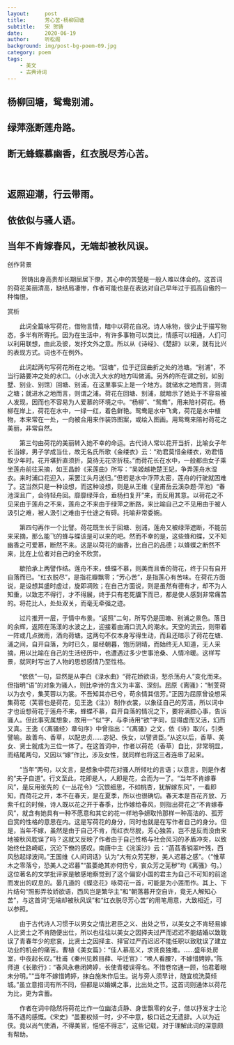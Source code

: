 ```yaml
---
layout:     post
title:      芳心苦·杨柳回塘
subtitle:   宋 贺铸
date:       2020-06-19
author:     听松阁
background: img/post-bg-poem-09.jpg
category: poem
tags:
    - 美文
    - 古典诗词
---
```


## 杨柳回塘，鸳鸯别浦。
## 绿萍涨断莲舟路。
## 断无蜂蝶慕幽香，红衣脱尽芳心苦。 
&nbsp;
## 返照迎潮，行云带雨。
## 依依似与骚人语。
## 当年不肯嫁春风，无端却被秋风误。



创作背景

　　 贺铸出身高贵却长期屈居下僚，其心中的苦楚是一般人难以体会的。这首词的荷花美丽清高，缺结局凄惨，作者可能也是在表达对自己早年过于孤高自傲的一种悔恨。 



赏析

　　此词全篇咏写荷花，借物言情，暗中以荷花自况。诗人咏物，很少止于描写物态，多半有所寄托。因为在生活中，有许多事物可以类比，情感可以相通，人们可以利用联想，由此及彼，发抒文外之意。所以从《诗经》、《楚辞》以来，就有比兴的表现方式。词也不在例外。

　　此词起两句写荷花所在之地。“回塘”，位于迂回曲折之处的池塘。“别浦”，不当行路要冲之处的水口。（小水流入大水的地方叫做浦。另外的所在谓之别，如别墅、别业、别馆）回塘、别浦，在这里事实上是一个地方。就储水之地而言，则谓之塘；就进水之地而言，则谓之浦。荷花在回塘、别浦，就暗示了她处于不容易被人发现，因而也不容易为人爱慕的环境之中。“杨柳”、“鸳鸯”，用来陪衬荷花。杨柳在岸上，荷花在水中，一绿一红，着色鲜艳。鸳鸯是水中飞禽，荷花是水中植物，本来常在一处，一向被合用来作装饰图案，或绘入图画。用鸳鸯来陪衬荷花之美丽，非常自然。

　　第三句由荷花的美丽转入她不幸的命运。古代诗人常以花开当折，比喻女子年长当嫁，男子学成当仕，故无名氏所歌《金缕衣》云：“劝君莫惜金缕衣，劝君惜取少年时。花开堪折直须折，莫待无花空折枝。”而荷花长在水中，一般都由女子乘坐莲舟前往采摘，如王昌龄《采莲曲》所写：“吴姬越艳楚王妃，争弄莲舟水湿衣。来时浦口花迎入，采罢江头月送归。”但若是水中浮萍太密，莲舟的行驶就困难了。这当然只是一种设想，而这种设想，则是从王维《皇甫岳云溪杂题·萍池》“春池深且广，会待轻舟回。靡靡绿萍合，垂杨扫复开”来，而反用其意。以荷花之不见采由于莲舟之不来，莲舟之不来由于绿萍之断路，来比喻自己之不见用由于被人汲引之难，被人汲引之难由于仕途之有碍。托喻非常委婉。

　　第四句再作一个比譬。荷花既生长于回塘、别浦，莲舟又被绿萍遮断，不能前来采摘，那么能飞的蜂与蝶该是可以来的吧。然而不幸的是，这些蜂和蝶，又不知幽香之可爱慕，断然不来。这是以荷花的幽香，比自己的品德；以蜂蝶之断然不来，比在上位者对自己的全不欣赏。

　　歇拍承上两譬作结。莲舟不来，蜂蝶不慕，则美而且香的荷花，终于只有自开自落而已。“红衣脱尽”，是指花瓣飘零；“芳心苦”，是指莲心有苦味。在荷花方面说，是设想其盛时虚过，旋即凋败；在自己方面说，则是虽然有德有才，却不为人知重，以致志不得行，才不得展，终于只有老死牖下而已，都是使人感到非常痛苦的。将花比人，处处双关，而毫无牵强之迹。

　　过片推开一层，于情中布景。“返照”二句，所写仍是回塘、别浦之景色。落日的余辉，返照在荡漾的水波之上，迎接着由浦口流入的潮水。天空的流云，则带着一阵或几点微雨，洒向荷塘。这两句不仅本身写得生动，而且还暗示了荷花在塘、浦之间，自开自落，为时已久，屡经朝暮，饱历阴晴，而始终无人知道，无人采摘，用以比喻在自己的生活经历中，也遭遇过多少世事沧桑、人情冷暖。这样写景，就同时写出了人物的思想感情乃至性格。

　　“依依”一句，显然是从李白《渌水曲》“荷花娇欲语，愁杀荡舟人”变化而来。但指明“语”的对象为骚人，则比李诗的含义为丰富、深刻。屈原《离骚》：“制芰荷以为衣兮，集芙蓉以为裳。不吾知其亦已兮，苟余情其信芳。”正因为屈原曾设想采集荷花（芙蓉也是荷花，见王逸《注》）制作衣裳，以象征自己的芳洁，所以词中才也设想荷花于莲舟不来，蜂蝶不慕，自开自落的情况之下，要将满腔心事，告诉骚人。但此事究属想象，故用一“似”字，与李诗用“欲”字同，显得虚而又活，幻而又真。王逸《〈离骚经〉章句序》中曾指出：“《离骚》之文，依《诗》取兴，引类譬喻。故善鸟、香草，以配忠贞……宓妃、佚女，以譬贤臣。”从这以后，香草、美女、贤士就成为三位一体了。在这首词中，作者以荷花（香草）自比，非常明显，而结尾两句，又因以“嫁”作比，涉及女性，就同样也将这三者连串了起来。

　　“当年”两句，以文言，是想象中荷花对骚人所倾吐的言语；以意言，则是作者的“夫子自道”。行文至此，花即是人，人即是花，合而为一了。“当年不肯嫁春风”，是反用张先的《一丛花令》“沉恨细思，不如桃杏，犹解嫁东风”，一看即知，而荷花之开，本不在春天，是在夏季，所以也很确切。春天本是百花齐放、万紫千红的时候，诗人既以花之开于春季，比作嫁给春风，则指出荷花之“不肯嫁春风”，就含有她具有一种不愿意和其它的花一样地争妍取怜那样一种高洁的、孤芳自赏的性格的意思在内。这是写荷花的身分，同时也就是在写作者自己的身分。但是，当年不嫁，虽然是由于自己不肯，而红衣尽脱，芳心独苦，岂不是反而没由来地被秋风耽误了吗？这就又反映了作者由于自己性格与社会风习的矛盾冲突，以致始终仕路崎岖，沉沦下僚的感叹。南唐中主《浣溪沙》云：“菡萏香销翠叶残，西风愁起绿波间。”王国维《人间词话》认为“大有众芳芜秽，美人迟暮之感”。（“惟草木之零落兮，恐美人之迟暮”“虽萎绝其亦何伤兮，哀众芳之芜秽”均《离骚》句。）这位著名的文学批评家是敏感地察觉到了这个偏安小国的君主为自己不可知的前途而发出的叹息的。晏几道的《蝶恋花》咏荷花一首，可能是为小莲而作。其上、下片结句“照影弄妆娇欲语，西风岂是繁华主”和“朝落暮开空自许，竟无人解知心苦”，与这首词“无端却被秋风误”和“红衣脱尽芳心苦”的用笔用意，大致相近，可以参照。

　　由于古代诗人习惯于以男女之情比君臣之义、出处之节，以美女之不肯轻易嫁人比贤士之不肯随便出仕，所以也往往以美女之因择夫过严而迟迟不能结婚以致耽误了青春年少的悲哀，比贤士之因择主、择官过严而迟迟不能任职以致耽误了建立功业的机会的痛苦。曹植《美女篇》：“佳人慕高义，求贤良独难。……盛年处房室，中夜起长叹。”杜甫《秦州见敕目薛、毕迁官》：“唤人看腰?，不嫁惜娉婷。”陈师道《长歌行》：“春风永巷闭娉婷，长使青楼误得名。不惜卷帘通一顾，怕君着眼未分明。”“当年不嫁惜娉婷，抹白施朱作后生。说与旁人须早计，随宜梳洗莫倾城。”虽立意措词有所不同，但都是以婚媾之事，比出处之节。这首词则通体以荷花为比，更为含蓄。

　　作者在词中隐然将荷花比作一位幽洁贞静、身世飘零的女子，借以抒发才士沦落不遇的感慨。《宋史》“虽要权倾一时，少不中意，极口诋之无遗辞。人以为近侠。竟以尚气使酒，不得美官，悒悒不得志”，这些记载，对于理解此词的深意颇有帮助。

